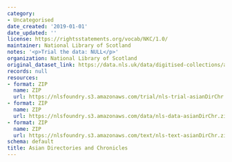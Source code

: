 ```yaml
---
category:
- Uncategorised
date_created: '2019-01-01'
date_updated: ''
license: https://rightsstatements.org/vocab/NKC/1.0/
maintainer: National Library of Scotland
notes: '<p>Trial the data: NULL</p>'
organization: National Library of Scotland
original_dataset_link: https://data.nls.uk/data/digitised-collections/asian-directories-chronicles/
records: null
resources:
- format: ZIP
  name: ZIP
  url: https://nlsfoundry.s3.amazonaws.com/trial/nls-trial-asianDirChr.zip
- format: ZIP
  name: ZIP
  url: https://nlsfoundry.s3.amazonaws.com/data/nls-data-asianDirChr.zip
- format: ZIP
  name: ZIP
  url: https://nlsfoundry.s3.amazonaws.com/text/nls-text-asianDirChr.zip
schema: default
title: Asian Directories and Chronicles
---
```

